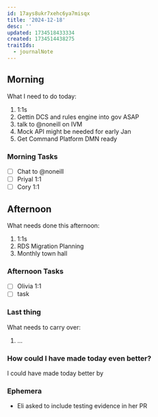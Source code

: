```yaml
---
id: 17ays8ukr7xehc6ya7misqx
title: '2024-12-18'
desc: ''
updated: 1734518433334
created: 1734514438275
traitIds:
  - journalNote
---
```


## Morning

<!-- Morning Tasks -->

What I need to do today:

1. 1:1s
2. Gettin DCS and rules engine into gov ASAP
3. talk to @noneill on IVM
4. Mock API might be needed for early Jan
5. Get Command Platform DMN ready

### Morning Tasks

- [ ] Chat to @noneill
- [ ] Priyal 1:1
- [ ] Cory 1:1

## Afternoon

What needs done this afternoon:

1. 1:1s
2. RDS Migration Planning
3. Monthly town hall

### Afternoon Tasks

- [ ] Olivia 1:1
- [ ] task

### Last thing

What needs to carry over:

1. ...

### How could I have made today even better?

I could have made today better by

### Ephemera

- Eli asked to include testing evidence in her PR
